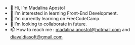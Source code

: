 - 👋 Hi, I’m Madalina Apostol
- 👀 I’m interested in learning Front-End Development.
- 🌱 I’m currently learning on FreeCodeCamp.
- 💞️ I’m looking to collaborate in future.
- 📫 How to reach me : madalina.apostol@hotmail.com and diavaldiasoft@gmail.com 

<!---
Maduuu97/Maduuu97 is a ✨ special ✨ repository because its `README.md` (this file) appears on your GitHub profile.
You can click the Preview link to take a look at your changes.
--->
